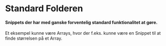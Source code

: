 # Standard Folderen

#### Snippets der har med ganske forventelig standard funktionalitet at gøre.

Et eksempel kunne være Arrays, hvor der f.eks. kunne være en Snippet til at finde størrelsen på et Array.
